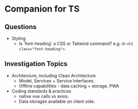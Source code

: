# Companion for TS

## Questions

- Styling
  - Is 'font-heading' a CSS or Tailwind command? e.g. in `<h1 class="font-heading">`.

## Investigation Topics

- Architecture, including Clean Architecture
  - Model, Services + Service Interfaces.
  - Offline capabilities - data caching + storage, PWA
- Coding standards & practices
  - native vue calls vs axios.
  - Data storages available on client side.
